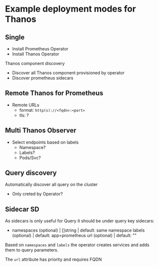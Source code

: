 
# Example deployment modes for Thanos

## Single

- Install Prometheus Operator
- Install Thanos Operator

Thanos component discovery
- Discover all Thanos component provisioned by operator
- Discover prometheus sidecars

## Remote Thanos for Prometheus

- Remote URLs
  - format: `http(s)://<fqdn>:<port>`
  - tls: ?

## Multi Thanos Observer

- Select endpoints based on labels
  - Namespace?
  - Labels?
  - Pods/Svc?
  
## Query discovery
Automatically discover all query on the cluster
- Only creted by Operator?

## Sidecar SD
As sidecars is only useful for Query it should be under query key
sidecars:
  - namespaces (optional) | []string | default: same namespace
    labels (optional) | default: app=prometheus
    url (optional) | default: ""
    
Based on `namespaces` and `labels` the operator creates services and adds
them to query parameters.

The `url` attribute has priority and requires FQDN